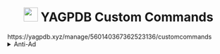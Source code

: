 <h1 align="center"><img src="https://yagpdb.xyz/static/img/logo_y.png" height=32px width=32px></img>&nbspYAGPDB Custom Commands</h1>
https://yagpdb.xyz/manage/560140367362523136/customcommands

<details>
<summary>Anti-Ad</summary>

- [Open Folder](https://github.com/Laernos/PatatesSevenler/tree/main/Yagpdb-CC/Anti-Ad)  
**•** [ad_catcher]([Counting/Main_counting_cc.yag](https://github.com/Laernos/PatatesSevenler/blob/main/Yagpdb-CC/Anti-Ad/ad_catcher.yag)) - 
**•** [add_info_grabber]([Counting/counter.yag](https://github.com/Laernos/PatatesSevenler/blob/main/Yagpdb-CC/Anti-Ad/ad_info_grabber.yag)) - 

